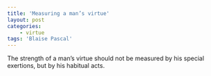 ```yaml
---
title: 'Measuring a man’s virtue'
layout: post
categories:
    - virtue
tags: 'Blaise Pascal'
---
```


The strength of a man’s virtue should not be measured by his special exertions, but by his habitual acts.